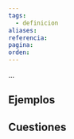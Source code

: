 ```yaml
---
tags:
  - definicion
aliases: 
referencia: 
pagina: 
orden:
---
```

...

## Ejemplos

## Cuestiones
